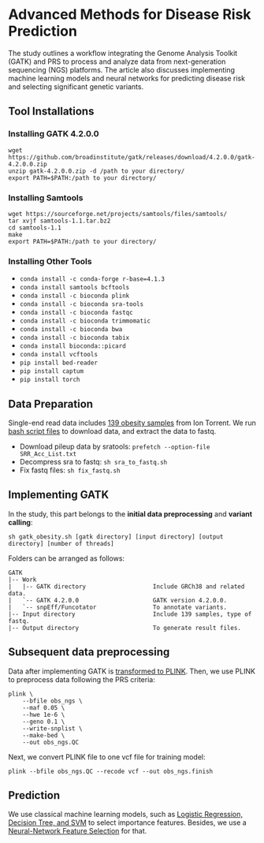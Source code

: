 # Advanced Methods for Disease Risk Prediction
 The study outlines a workflow integrating the Genome Analysis Toolkit (GATK) and PRS to process and analyze data from next-generation sequencing (NGS) platforms. The article also discusses implementing machine learning models and neural networks for predicting disease risk and selecting significant genetic variants.
## Tool Installations
### Installing GATK 4.2.0.0
```
wget https://github.com/broadinstitute/gatk/releases/download/4.2.0.0/gatk-4.2.0.0.zip
unzip gatk-4.2.0.0.zip -d /path to your directory/
export PATH=$PATH:/path to your directory/
```
### Installing Samtools
```
wget https://sourceforge.net/projects/samtools/files/samtools/
tar xvjf samtools-1.1.tar.bz2
cd samtools-1.1
make
export PATH=$PATH:/path to your directory/
```
### Installing Other Tools
- `conda install -c conda-forge r-base=4.1.3`
- `conda install samtools bcftools`
- `conda install -c bioconda plink`
- `conda install -c bioconda sra-tools`
- `conda install -c bioconda fastqc`
- `conda install -c bioconda trimmomatic`
- `conda install -c bioconda bwa`
- `conda install -c bioconda tabix`
- `conda install bioconda::picard`
- `conda install vcftools`
- `pip install bed-reader`
- `pip install captum`
- `pip install torch`
## Data Preparation 
Single-end read data includes [139 obesity samples](https://www.ncbi.nlm.nih.gov/Traces/study/?acc=SRP139885&o=acc_s%3Aa) from Ion Torrent. We run [bash script files](https://github.com/nhanta/Advanced_Methods_for_Disease_Risk_Prediction/tree/main/gatk) to download data, and extract the data to fastq.
- Download pileup data by sratools: `prefetch --option-file SRR_Acc_List.txt`
- Decompress sra to fastq: `sh sra_to_fastq.sh`
- Fix fastq files: `sh fix_fastq.sh`
## Implementing GATK 
In the study, this part belongs to the **initial data preprocessing** and **variant calling**:

`sh gatk_obesity.sh [gatk directory] [input directory] [output directory] [number of threads]`

Folders can be arranged as follows:
```
GATK
|-- Work            
|   |-- GATK directory                   Include GRCh38 and related data.
|   `-- GATK 4.2.0.0                     GATK version 4.2.0.0.                 
|   `-- snpEff/Funcotator                To annotate variants.
|-- Input directory                      Include 139 samples, type of fastq.
|-- Output directory                     To generate result files.
```
## Subsequent data preprocessing
Data after implementing GATK is [transformed to PLINK](https://github.com/nhanta/Advanced_Methods_for_Disease_Risk_Prediction/blob/main/obs_preprocessing.ipynb). Then, we use PLINK to preprocess data following the PRS criteria:
```
plink \
    --bfile obs_ngs \
    --maf 0.05 \
    --hwe 1e-6 \
    --geno 0.1 \
    --write-snplist \
    --make-bed \
    --out obs_ngs.QC
```
Next, we convert PLINK file to one vcf file for training model:

`plink --bfile obs_ngs.QC --recode vcf --out obs_ngs.finish`

## Prediction
We use classical machine learning models, such as [Logistic Regression, Decision Tree, and SVM](https://github.com/nhanta/Advanced_Methods_for_Disease_Risk_Prediction/blob/main/lr_dt_svm.py) to select importance features. Besides, we use a [Neural-Network Feature Selection](https://github.com/nhanta/Advanced_Methods_for_Disease_Risk_Prediction/blob/main/lr_dt_svm.py) for that. 
